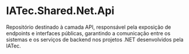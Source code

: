 # IATec.Shared.Net.Api
Repositório destinado à camada API, responsável pela exposição de endpoints e interfaces públicas, garantindo a comunicação entre os sistemas e os serviços de backend nos projetos .NET desenvolvidos pela IATec.
